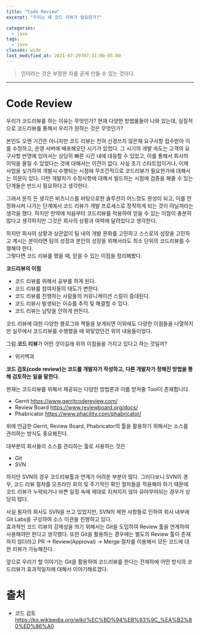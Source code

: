 ```yaml
---
title: "Code Review"
excerpt: "우리는 왜 코드 리뷰가 필요한가?"

categories:
  - java
tags:
  - java
classes: wide
last_modified_at: 2021-07-29T07:31:00-05:00
---
```


> 인이라는 것은 부정한 자를 곧게 만들 수 있는 것이다. 

***

# Code Review 

우리가 코드리뷰를 하는 이유는 무엇인가? 현재 다양한 방법롤들이 나와 있는데, 실질적으로 코드리뷰를 통해서 우리가 원하는 것은 무엇인가?   

본인도 오랜 기간은 아니지만 코드 리뷰는 전혀 신경쓰지 않은채 요구사항 접수받아 이를 수정하고, 운영 서버에 배포해오던 시기가 있었다. 그 시기의 개발 속도는 고객의 요구사항 반영에 있어서는
상당히 빠른 시간 내에 대응할 수 있었고, 이를 통해서 회사의 이익을 올릴 수 있었다는 것에 대해서는 이견이 없다. 사실 초기 스타트업이거나, 이제 사업을 싲가하여 개발시 수행되는 시점에 
무조건적으로 코드리뷰가 필요한가에 대해서는 의문이 있다. 다만 개발자가 수정사항에 대해서 빌드하는 시점에 검증을 해줄 수 있는 단계들은 반드시 필요하다고 생각한다.   

 그래서 문득 든 생각은 비즈니스를 바탕으로한 솔루션이 어느정도 완성이 되고, 이를 안정화시켜 나가는 단계에서 코드 리뷰가 개발 프로세스로 정착하게 되는 것이 아닐까라는 생각을 했다. 
하지만 만약에 처음부터 코드리뷰를 적용하여 얻을 수 있는 이점이 충분히 많다고 생각하지만 그것은 회사의 상황과 여력에 달려있다고 생각한다.   

하지만 회사의 상황과 상관없이 팀 내의 개발 문화를 고민하고 스스로의 성장을 고민하고 계시는 분이라면 팀의 성장과 본인의 성장을 위해서라도 최소 단위의 코드리뷰를 수행해야 한다.   
그렇다면 코드 리뷰를 했을 때, 얻을 수 있는 이점을 정리해봤다. 

**코드리뷰의 이점**

- 코드 리뷰를 위해서 공부를 하게 된다. 
- 코드 리뷰를 참여자들의 태도가 변한다. 
- 코드 리뷰를 진행하는 사람들의 커뮤니케이션 스킬이 증대된다. 
- 코드 리뷰시 발생되는 이슈를 추적 및 해결할 수 있다. 
- 코드 리뷰는 남탓을 안하게 만든다. 

코드 리뷰에 대한 다양한 블로그와 책들을 보게되면 이외에도 다양한 이점들을 나열하지만 실무에서 코드리뷰를 수행했을 때 와닿았던건 위의 내용들이었다.    

그럼 **코드 리뷰**가 어떤 것이길래 위의 이점들을 가지고 있다고 하는 것일까?   

- 위키백과

**코드 검토(code review)는 코드를 개발자가 작성하고, 다른 개발자가 정해진 방법을 통해 검토하는 일을 말한다.**   

현재는 코드리뷰를 위해서 제공되는 다양한 방법론과 이를 받쳐줄 Tool이 존재합니다.   

- Gerrit <https://www.gerritcodereview.com/>
- Review Board <https://www.reviewboard.org/docs/>
- Phabricator <https://www.phacility.com/phabricator/>

위에 언급한 Gerrit, Review Board, Phabricator의 툴을 활용하기 위해서는 소스를 관리하는 방식도 중요해진다.  

대부분의 회사들이 소스를 관리하는 툴로 사용하는 것은 

- Git 
- SVN

하지만 SVN의 경우 코드리뷰툴과 연계가 어려운 부분이 많다. 그러다보니 SVN의 경우, 코드 리뷰 절차를 오프라인 회의 및 주기적인 확인 절차들을 적용해야 하기 때문에 
코드 리뷰가 누락되거나 바쁜 일정 속에 제대로 지켜지지 않아 유야무야되는 경우가 상당히 많다. 

사실 필자의 회사도 SVN을 쓰고 있었지만, SVN의 제한 사항들로 인하여 회사 내부에 Git Labs을 구성하여 소스 이관을 진행하고 있다.  
효과적인 코드 리뷰의 강제성을 띄기 위해서는 Git을 도입하여 Review 툴을 연계하여 사용해야만 한다고 생각했다. 또한 Git을 활용하는 경우에는 
별도의 Review 툴이 존재하지 않더라고 PR -> Review(Approval) -> Merge 절차를 이용해서 모든 코드에 대한 리뷰가 가능해진다.   

앞으로 우리가 할 이야기는 Git을 활용하여 코드리뷰를 한다는 전제하에 어떤 방식의 코드리뷰가 효과적일지에 대해서 이야기해로겠다. 



# 출처

- 코드 검토 <https://ko.wikipedia.org/wiki/%EC%BD%94%EB%93%9C_%EA%B2%80%ED%86%A0>